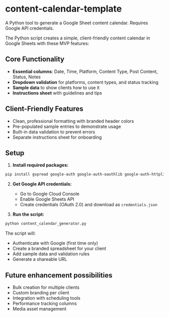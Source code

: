 # content-calendar-template

A Python tool to generate a Google Sheet content calendar. Requires Google API credentials.

The Python script creates a simple, client-friendly content calendar in Google Sheets with these MVP features:

## Core Functionality

- **Essential columns**: Date, Time, Platform, Content Type, Post Content, Status, Notes
- **Dropdown validation** for platforms, content types, and status tracking
- **Sample data** to show clients how to use it
- **Instructions sheet** with guidelines and tips

## Client-Friendly Features

- Clean, professional formatting with branded header colors
- Pre-populated sample entries to demonstrate usage
- Built-in data validation to prevent errors
- Separate instructions sheet for onboarding

## Setup

1. **Install required packages:**
```bash
pip install gspread google-auth google-auth-oauthlib google-auth-httplib2
```

2. **Get Google API credentials:**
   - Go to Google Cloud Console
   - Enable Google Sheets API
   - Create credentials (OAuth 2.0) and download as `credentials.json`

3. **Run the script:**
```bash
python content_calendar_generator.py
```

The script will:
- Authenticate with Google (first time only)
- Create a branded spreadsheet for your client
- Add sample data and validation rules
- Generate a shareable URL

## Future enhancement possibilities

- Bulk creation for multiple clients
- Custom branding per client
- Integration with scheduling tools
- Performance tracking columns
- Media asset management

